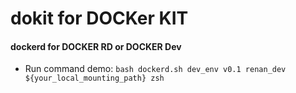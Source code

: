 # dokit for DOCKer KIT 

#### dockerd for DOCKER RD or DOCKER Dev
* Run command demo: `bash dockerd.sh dev_env v0.1 renan_dev ${your_local_mounting_path} zsh`
